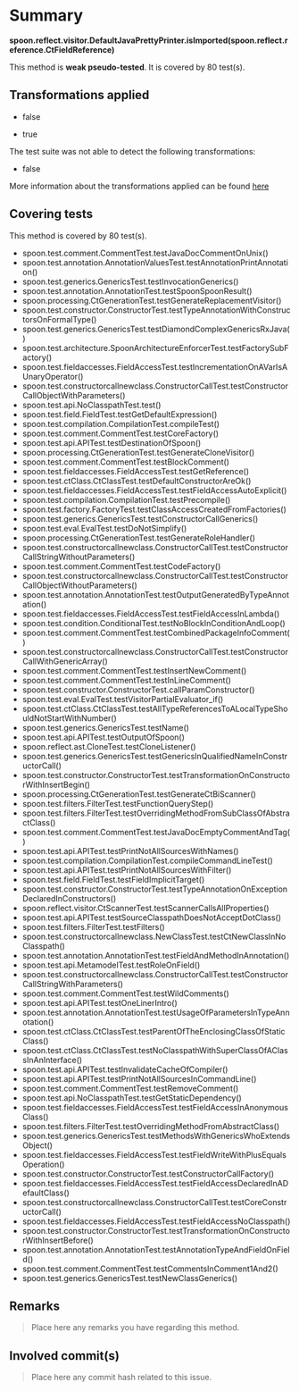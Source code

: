 # Summary
**spoon.reflect.visitor.DefaultJavaPrettyPrinter.isImported(spoon.reflect.reference.CtFieldReference)**

This method is **weak pseudo-tested**.
It is covered by 80 test(s). 


## Transformations applied

- false

- true


The test suite was not able to detect the following transformations:
 * false 


More information about the transformations applied can be found [here](https://github.com/STAMP-project/pitest-descartes)

## Covering tests
This method is covered by 80 test(s).
* spoon.test.comment.CommentTest.testJavaDocCommentOnUnix()
* spoon.test.annotation.AnnotationValuesTest.testAnnotationPrintAnnotation()
* spoon.test.generics.GenericsTest.testInvocationGenerics()
* spoon.test.annotation.AnnotationTest.testSpoonSpoonResult()
* spoon.processing.CtGenerationTest.testGenerateReplacementVisitor()
* spoon.test.constructor.ConstructorTest.testTypeAnnotationWithConstructorsOnFormalType()
* spoon.test.generics.GenericsTest.testDiamondComplexGenericsRxJava()
* spoon.test.architecture.SpoonArchitectureEnforcerTest.testFactorySubFactory()
* spoon.test.fieldaccesses.FieldAccessTest.testIncrementationOnAVarIsAUnaryOperator()
* spoon.test.constructorcallnewclass.ConstructorCallTest.testConstructorCallObjectWithParameters()
* spoon.test.api.NoClasspathTest.test()
* spoon.test.field.FieldTest.testGetDefaultExpression()
* spoon.test.compilation.CompilationTest.compileTest()
* spoon.test.comment.CommentTest.testCoreFactory()
* spoon.test.api.APITest.testDestinationOfSpoon()
* spoon.processing.CtGenerationTest.testGenerateCloneVisitor()
* spoon.test.comment.CommentTest.testBlockComment()
* spoon.test.fieldaccesses.FieldAccessTest.testGetReference()
* spoon.test.ctClass.CtClassTest.testDefaultConstructorAreOk()
* spoon.test.fieldaccesses.FieldAccessTest.testFieldAccessAutoExplicit()
* spoon.test.compilation.CompilationTest.testPrecompile()
* spoon.test.factory.FactoryTest.testClassAccessCreatedFromFactories()
* spoon.test.generics.GenericsTest.testConstructorCallGenerics()
* spoon.test.eval.EvalTest.testDoNotSimplify()
* spoon.processing.CtGenerationTest.testGenerateRoleHandler()
* spoon.test.constructorcallnewclass.ConstructorCallTest.testConstructorCallStringWithoutParameters()
* spoon.test.comment.CommentTest.testCodeFactory()
* spoon.test.constructorcallnewclass.ConstructorCallTest.testConstructorCallObjectWithoutParameters()
* spoon.test.annotation.AnnotationTest.testOutputGeneratedByTypeAnnotation()
* spoon.test.fieldaccesses.FieldAccessTest.testFieldAccessInLambda()
* spoon.test.condition.ConditionalTest.testNoBlockInConditionAndLoop()
* spoon.test.comment.CommentTest.testCombinedPackageInfoComment()
* spoon.test.constructorcallnewclass.ConstructorCallTest.testConstructorCallWithGenericArray()
* spoon.test.comment.CommentTest.testInsertNewComment()
* spoon.test.comment.CommentTest.testInLineComment()
* spoon.test.constructor.ConstructorTest.callParamConstructor()
* spoon.test.eval.EvalTest.testVisitorPartialEvaluator_if()
* spoon.test.ctClass.CtClassTest.testAllTypeReferencesToALocalTypeShouldNotStartWithNumber()
* spoon.test.generics.GenericsTest.testName()
* spoon.test.api.APITest.testOutputOfSpoon()
* spoon.reflect.ast.CloneTest.testCloneListener()
* spoon.test.generics.GenericsTest.testGenericsInQualifiedNameInConstructorCall()
* spoon.test.constructor.ConstructorTest.testTransformationOnConstructorWithInsertBegin()
* spoon.processing.CtGenerationTest.testGenerateCtBiScanner()
* spoon.test.filters.FilterTest.testFunctionQueryStep()
* spoon.test.filters.FilterTest.testOverridingMethodFromSubClassOfAbstractClass()
* spoon.test.comment.CommentTest.testJavaDocEmptyCommentAndTag()
* spoon.test.api.APITest.testPrintNotAllSourcesWithNames()
* spoon.test.compilation.CompilationTest.compileCommandLineTest()
* spoon.test.api.APITest.testPrintNotAllSourcesWithFilter()
* spoon.test.field.FieldTest.testFieldImplicitTarget()
* spoon.test.constructor.ConstructorTest.testTypeAnnotationOnExceptionDeclaredInConstructors()
* spoon.reflect.visitor.CtScannerTest.testScannerCallsAllProperties()
* spoon.test.api.APITest.testSourceClasspathDoesNotAcceptDotClass()
* spoon.test.filters.FilterTest.testFilters()
* spoon.test.constructorcallnewclass.NewClassTest.testCtNewClassInNoClasspath()
* spoon.test.annotation.AnnotationTest.testFieldAndMethodInAnnotation()
* spoon.test.api.MetamodelTest.testRoleOnField()
* spoon.test.constructorcallnewclass.ConstructorCallTest.testConstructorCallStringWithParameters()
* spoon.test.comment.CommentTest.testWildComments()
* spoon.test.api.APITest.testOneLinerIntro()
* spoon.test.annotation.AnnotationTest.testUsageOfParametersInTypeAnnotation()
* spoon.test.ctClass.CtClassTest.testParentOfTheEnclosingClassOfStaticClass()
* spoon.test.ctClass.CtClassTest.testNoClasspathWithSuperClassOfAClassInAnInterface()
* spoon.test.api.APITest.testInvalidateCacheOfCompiler()
* spoon.test.api.APITest.testPrintNotAllSourcesInCommandLine()
* spoon.test.comment.CommentTest.testRemoveComment()
* spoon.test.api.NoClasspathTest.testGetStaticDependency()
* spoon.test.fieldaccesses.FieldAccessTest.testFieldAccessInAnonymousClass()
* spoon.test.filters.FilterTest.testOverridingMethodFromAbstractClass()
* spoon.test.generics.GenericsTest.testMethodsWithGenericsWhoExtendsObject()
* spoon.test.fieldaccesses.FieldAccessTest.testFieldWriteWithPlusEqualsOperation()
* spoon.test.constructor.ConstructorTest.testConstructorCallFactory()
* spoon.test.fieldaccesses.FieldAccessTest.testFieldAccessDeclaredInADefaultClass()
* spoon.test.constructorcallnewclass.ConstructorCallTest.testCoreConstructorCall()
* spoon.test.fieldaccesses.FieldAccessTest.testFieldAccessNoClasspath()
* spoon.test.constructor.ConstructorTest.testTransformationOnConstructorWithInsertBefore()
* spoon.test.annotation.AnnotationTest.testAnnotationTypeAndFieldOnField()
* spoon.test.comment.CommentTest.testCommentsInComment1And2()
* spoon.test.generics.GenericsTest.testNewClassGenerics()


## Remarks
> Place here any remarks you have regarding this method.

## Involved commit(s)

> Place here any commit hash related to this issue.
